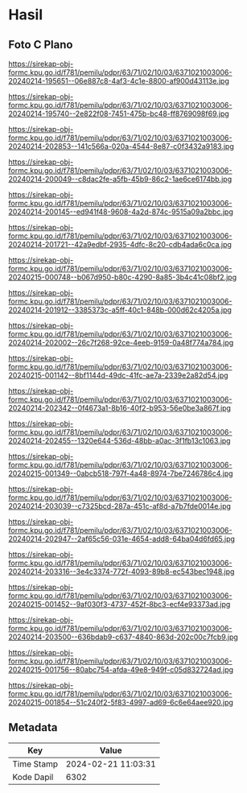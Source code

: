 # Hasil

## Foto C Plano

https://sirekap-obj-formc.kpu.go.id/f781/pemilu/pdpr/63/71/02/10/03/6371021003006-20240214-195651--06e887c8-4af3-4c1e-8800-af900d43113e.jpg

https://sirekap-obj-formc.kpu.go.id/f781/pemilu/pdpr/63/71/02/10/03/6371021003006-20240214-195740--2e822f08-7451-475b-bc48-ff8769098f69.jpg

https://sirekap-obj-formc.kpu.go.id/f781/pemilu/pdpr/63/71/02/10/03/6371021003006-20240214-202853--141c566a-020a-4544-8e87-c0f3432a9183.jpg

https://sirekap-obj-formc.kpu.go.id/f781/pemilu/pdpr/63/71/02/10/03/6371021003006-20240214-200049--c8dac2fe-a5fb-45b9-86c2-1ae6ce6174bb.jpg

https://sirekap-obj-formc.kpu.go.id/f781/pemilu/pdpr/63/71/02/10/03/6371021003006-20240214-200145--ed941f48-9608-4a2d-874c-9515a09a2bbc.jpg

https://sirekap-obj-formc.kpu.go.id/f781/pemilu/pdpr/63/71/02/10/03/6371021003006-20240214-201721--42a9edbf-2935-4dfc-8c20-cdb4ada6c0ca.jpg

https://sirekap-obj-formc.kpu.go.id/f781/pemilu/pdpr/63/71/02/10/03/6371021003006-20240215-000748--b067d950-b80c-4290-8a85-3b4c41c08bf2.jpg

https://sirekap-obj-formc.kpu.go.id/f781/pemilu/pdpr/63/71/02/10/03/6371021003006-20240214-201912--3385373c-a5ff-40c1-848b-000d62c4205a.jpg

https://sirekap-obj-formc.kpu.go.id/f781/pemilu/pdpr/63/71/02/10/03/6371021003006-20240214-202002--26c7f268-92ce-4eeb-9159-0a48f774a784.jpg

https://sirekap-obj-formc.kpu.go.id/f781/pemilu/pdpr/63/71/02/10/03/6371021003006-20240215-001142--8bf1144d-49dc-41fc-ae7a-2339e2a82d54.jpg

https://sirekap-obj-formc.kpu.go.id/f781/pemilu/pdpr/63/71/02/10/03/6371021003006-20240214-202342--0f4673a1-8b16-40f2-b953-56e0be3a867f.jpg

https://sirekap-obj-formc.kpu.go.id/f781/pemilu/pdpr/63/71/02/10/03/6371021003006-20240214-202455--1320e644-536d-48bb-a0ac-3f1fb13c1063.jpg

https://sirekap-obj-formc.kpu.go.id/f781/pemilu/pdpr/63/71/02/10/03/6371021003006-20240215-001349--0abcb518-797f-4a48-8974-7be7246786c4.jpg

https://sirekap-obj-formc.kpu.go.id/f781/pemilu/pdpr/63/71/02/10/03/6371021003006-20240214-203039--c7325bcd-287a-451c-af8d-a7b7fde0014e.jpg

https://sirekap-obj-formc.kpu.go.id/f781/pemilu/pdpr/63/71/02/10/03/6371021003006-20240214-202947--2af65c56-031e-4654-add8-64ba04d6fd65.jpg

https://sirekap-obj-formc.kpu.go.id/f781/pemilu/pdpr/63/71/02/10/03/6371021003006-20240214-203316--3e4c3374-772f-4093-89b8-ec543bec1948.jpg

https://sirekap-obj-formc.kpu.go.id/f781/pemilu/pdpr/63/71/02/10/03/6371021003006-20240215-001452--9af030f3-4737-452f-8bc3-ecf4e93373ad.jpg

https://sirekap-obj-formc.kpu.go.id/f781/pemilu/pdpr/63/71/02/10/03/6371021003006-20240214-203500--636bdab9-c637-4840-863d-202c00c7fcb9.jpg

https://sirekap-obj-formc.kpu.go.id/f781/pemilu/pdpr/63/71/02/10/03/6371021003006-20240215-001756--80abc754-afda-49e8-949f-c05d832724ad.jpg

https://sirekap-obj-formc.kpu.go.id/f781/pemilu/pdpr/63/71/02/10/03/6371021003006-20240215-001854--51c240f2-5f83-4997-ad69-6c6e64aee920.jpg


## Metadata

| Key        | Value               |
| ---------- | ------------------- |
| Time Stamp | 2024-02-21 11:03:31 |
| Kode Dapil | 6302                |




